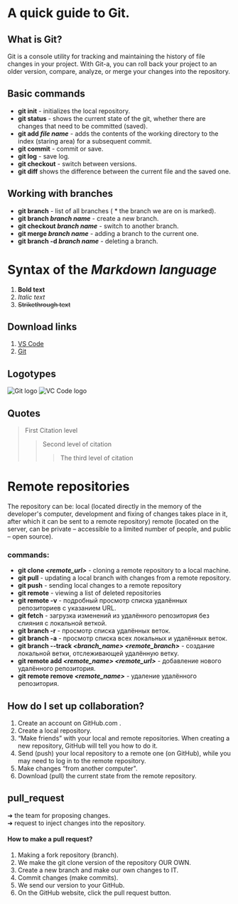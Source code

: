 # A quick guide to Git.
## What is Git?
Git is a console utility for tracking and maintaining the history of file changes in your project. With Git-a, you can roll back your project to an older version, compare, analyze, or merge your changes into the repository.
## Basic commands
* **git init** - initializes the local repository.
* **git status** - shows the current state of the git, whether there are changes that need to be committed (saved).
* **git add *file name*** - adds the contents of the working directory to the index (staring area) for a subsequent commit.
* **git commit** - commit or save.
* **git log** - save log.
* **git checkout** - switch between versions.
* **git diff** shows the difference between the current file and the saved one.
## Working with branches
* **git branch** - list of all branches ( * the branch we are on is marked).
* **git branch *branch name*** - create a new branch.
* **git checkout *branch name*** - switch to another branch.
* **git merge *branch name*** - adding a branch to the current one.
* **git branch -d *branch name*** - deleting a branch.
# Syntax of the *Markdown language*
1. **Bold text**
2. *Italic text*
3. ~~Strikethrough text~~
## Download links
1. [VS Code](https://code.visualstudio.com/Download)
2. [Git](https://git-scm.com/)
## Logotypes
![Git logo](logo.png)
![VC Code logo](logo2.png)
## Quotes
>First Citation level
>>Second level of citation
>>>The third level of citation
# Remote repositories
The repository can be: local (located directly in the memory of the developer's computer, development and fixing of changes takes place in it, after which it can be sent to a remote repository) remote (located on the server, can be private – accessible to a limited number of people, and public – open source).
### commands:
* **git clone  *<remote_url>*** - cloning a remote repository to a local machine.
* **git pull** - updating a local branch with changes from a remote repository.
* **git push** - sending local changes to a remote repository
* **git remote** - viewing a list of deleted repositories
* **git remote -v** - подробный просмотр списка удалённых репозиториев с указанием URL.
* **git fetch** - загрузка изменений из удалённого репозитория без слияния с локальной веткой.
* **git branch -r** - просмотр списка удалённых веток.
* **git branch -a** - просмотр списка всех локальных и удалённых веток.
* **git branch --track *<branch_name> <remote_branch>*** - создание локальной ветки, отслеживающей удалённую ветку.
* **git remote add *<remote_name> <remote_url>*** - добавление нового удалённого репозитория.
* **git remote remove *<remote_name>*** - удаление удалённого репозитория.
## How do I set up collaboration?
1. Create an account on GitHub.com .
2. Create a local repository.
3. “Make friends” with your local and remote repositories. 
When creating a new repository, GitHub will tell you how to do it.
4. Send (push) your local repository to a remote one (on GitHub), while
you may need to log in to the remote repository.
5. Make changes “from another computer".
6. Download (pull) the current state from the remote repository.
## pull_request
➜ the team for proposing changes.   
➜ request to inject changes into the repository.
#### How to make a pull request?
1. Making a fork repository (branch).
2. We make the git clone version of the repository OUR OWN.
3. Create a new branch and make our own changes to IT.
4. Commit changes (make commits).
5. We send our version to your GitHub.
6. On the GitHub website, click the pull request button.
